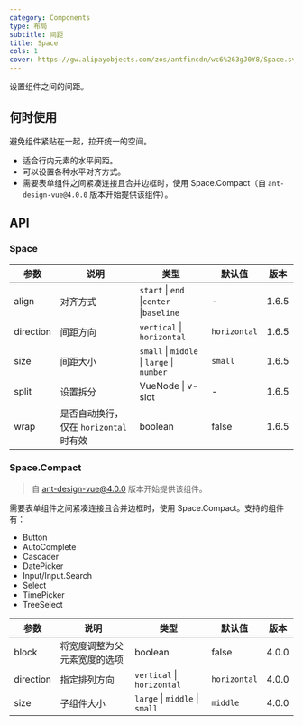 ```yaml
---
category: Components
type: 布局
subtitle: 间距
title: Space
cols: 1
cover: https://gw.alipayobjects.com/zos/antfincdn/wc6%263gJ0Y8/Space.svg
---
```


设置组件之间的间距。

## 何时使用

避免组件紧贴在一起，拉开统一的空间。

- 适合行内元素的水平间距。
- 可以设置各种水平对齐方式。
- 需要表单组件之间紧凑连接且合并边框时，使用 Space.Compact（自 `ant-design-vue@4.0.0` 版本开始提供该组件）。

## API

### Space

| 参数 | 说明 | 类型 | 默认值 | 版本 |
| --- | --- | --- | --- | --- |
| align | 对齐方式 | `start` \| `end` \|`center` \|`baseline` | - | 1.6.5 |
| direction | 间距方向 | `vertical` \| `horizontal` | `horizontal` | 1.6.5 |
| size | 间距大小 | `small` \| `middle` \| `large` \| `number` | `small` | 1.6.5 |
| split | 设置拆分 | VueNode \| v-slot | - | 1.6.5 |
| wrap | 是否自动换行，仅在 `horizontal` 时有效 | boolean | false | 1.6.5 |

### Space.Compact

> 自 ant-design-vue@4.0.0 版本开始提供该组件。

需要表单组件之间紧凑连接且合并边框时，使用 Space.Compact。支持的组件有：

- Button
- AutoComplete
- Cascader
- DatePicker
- Input/Input.Search
- Select
- TimePicker
- TreeSelect

| 参数      | 说明                         | 类型                           | 默认值       | 版本  |
| --------- | ---------------------------- | ------------------------------ | ------------ | ----- |
| block     | 将宽度调整为父元素宽度的选项 | boolean                        | false        | 4.0.0 |
| direction | 指定排列方向                 | `vertical` \| `horizontal`     | `horizontal` | 4.0.0 |
| size      | 子组件大小                   | `large` \| `middle` \| `small` | `middle`     | 4.0.0 |
